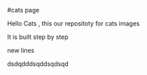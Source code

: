 #cats page 

Hello Cats , this our repositoty for cats images 

It is built step by step

new lines

dsdqdddsqddsqdsqd
